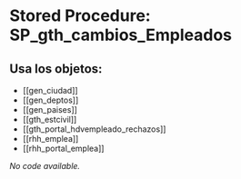 # Stored Procedure: SP_gth_cambios_Empleados

## Usa los objetos:
- [[gen_ciudad]]
- [[gen_deptos]]
- [[gen_paises]]
- [[gth_estcivil]]
- [[gth_portal_hdvempleado_rechazos]]
- [[rhh_emplea]]
- [[rhh_portal_emplea]]

*No code available.*
